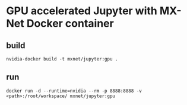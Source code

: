 # GPU accelerated Jupyter with MX-Net Docker container

## build
```
nvidia-docker build -t mxnet/jupyter:gpu .
```

## run
```
docker run -d --runtime=nvidia --rm -p 8888:8888 -v <path>:/root/workspace/ mxnet/jupyter:gpu
```
